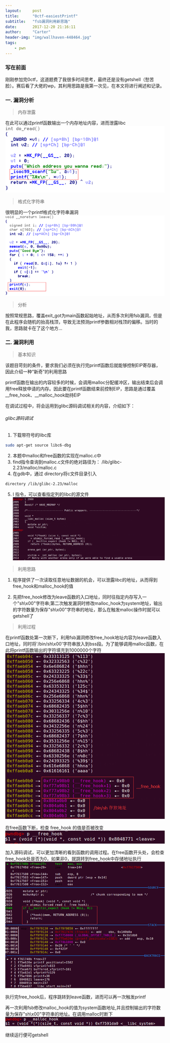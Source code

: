 ```yaml
---
layout:     post
title:      "0ctf-easiestPrintf"
subtitle:   "fsb漏洞利用新思路"
date:       2017-12-20 21:16:11
author:     "Carter"
header-img: "img/wallhaven-448464.jpg"
tags:
    - pwn
---
```


### 写在前面

刚刚参加完0ctf，这道题费了我很多时间思考，最终还是没有getshell（愁苦脸）。赛后看了大佬的wp，其利用思路是我第一次见，在本文将进行阐述和记录。

### 一. 漏洞分析
>内存泄露

在此可以通过printf函数输出一个内存地址内容，进而泄露libc
![img](https://raw.githubusercontent.com/carterMgj/blog_img/master/2017-3-20-0ctf-easiestPrintf/1.png)

>格式化字符串

很明显的一个printf格式化字符串漏洞
![img](https://raw.githubusercontent.com/carterMgj/blog_img/master/2017-3-20-0ctf-easiestPrintf/2.png)

>分析

按照常规思路，覆盖exit_got为main函数起始地址，从而多次利用fsb漏洞，但是在此程序会随机的抬高栈顶，导致无法预测printf参数相对栈顶的偏移。当时的我，思路就卡在了这个地方...

### 二. 漏洞利用

>基本知识

该题目苛刻的条件，要求我们必须在执行完printf函数后就能够控制EIP寄存器，因此介绍一种“新奇”的利用思路

printf函数在输出的内容较多的时候，会调用malloc分配缓冲区，输出结束后会调用free释放申请的内存。因此要在printf函数结束前控制EIP，思路是通过覆盖__free_hook、__malloc_hook劫持EIP

在调试过程中，将会运用到glibc源码调试相关的内容，介绍如下：

###### glibc源码调试
1. 下载带符号的libc库
```sh
sudo apt-get source libc6-dbg
```

2. 本题中malloc和free函数的实现在malloc.c中
3. find指令查询到malloc.c文件的绝对路径为：  /lib/glibc-2.23/malloc/malloc.c
4. 在gdb中，通过 directory将c文件目录引入
```sh
directory /lib/glibc-2.23/malloc
```

5. l 指令，可以查看指定列的libc的源文件
  ![img](https://raw.githubusercontent.com/carterMgj/blog_img/master/2017-3-20-0ctf-easiestPrintf/9.png)

>利用思路

1. 程序提供了一次读取任意地址数据的机会，可以泄露libc的地址，从而得到free_hook和malloc_hook的值

2. 先把free_hook修改为leave函数的入口地址，同时往指定内存写入一个"sh\x00"字符串;第二次触发漏洞时修改malloc_hook为system地址，输出的字符数量为保存"sh\x00"字符串的地址，那么在触发malloc操作时就可以getshell了

>利用过程

在printf函数处第一次断下，利用fsb漏洞修改free_hook地址内容为leave函数入口地址，同时将'/bin/sh\x00'字符串放入到bss段。为了能够调用malloc函数，在此将printf函数输出的字符填充到1000000个字符
![img](https://raw.githubusercontent.com/carterMgj/blog_img/master/2017-3-20-0ctf-easiestPrintf/3.png)

在free函数下断，检查 free_hook 的值是否被改变
![img](https://raw.githubusercontent.com/carterMgj/blog_img/master/2017-3-20-0ctf-easiestPrintf/4.png)

加入源码调试，可以更加清晰的看到函数的调用过程。在free函数开头处，会检查free_hook处是否为0，如果非0，就跳转到free_hook中存储地址执行
![img](https://raw.githubusercontent.com/carterMgj/blog_img/master/2017-3-20-0ctf-easiestPrintf/5.png)

执行完free_hook后，程序跳转到leave函数，进而可以再一次触发printf

再一次利用fsb修改malloc_hook的值为system函数地址,并且控制输出的字符数量为保存"sh\x00"字符串的地址。在调用malloc时断下
![img](https://raw.githubusercontent.com/carterMgj/blog_img/master/2017-3-20-0ctf-easiestPrintf/6.png)

继续运行便可getshell




